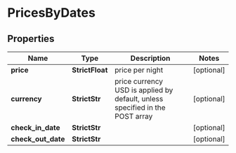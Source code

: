 # PricesByDates


## Properties

| Name | Type | Description | Notes |
|------------ | ------------- | ------------- | -------------|
**price** | **StrictFloat** | price per night |[optional]|
**currency** | **StrictStr** | price currency<br>USD is applied by default, unless specified in the POST array |[optional]|
**check_in_date** | **StrictStr** |  |[optional]|
**check_out_date** | **StrictStr** |  |[optional]|